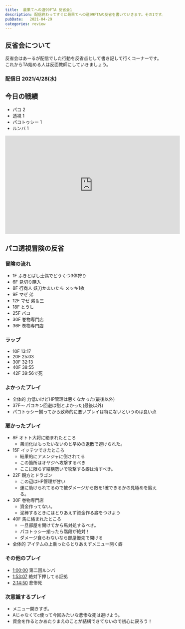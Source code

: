 ```yaml
---
title:  最果てへの道99FTA 反省会1
description: 配信終わってすぐに最果てへの道99FTAの反省を書いていきます。その1です。
pubDate:   2021-04-29
categories: review
---
```


## 反省会について

反省会はあーるが配信でした行動を反省点として書き記して行くコーナーです。  
これからTA始める人は反面教師にしていきましょう。

### 配信日 2021/4/28(水)

## 今日の戦績

- パコ 2
- 透視 1
- パコトゥシー 1
- ルンバ 1

<iframe width="560" height="315" src="https://www.youtube.com/embed/ms8GMK2poB8?start=5690" title="YouTube video player" frameborder="0" allow="accelerometer; autoplay; clipboard-write; encrypted-media; gyroscope; picture-in-picture" allowfullscreen></iframe>

## パコ透視冒険の反省

### 冒険の流れ

- 1F  ふきとばし土偶でどうくつ3体狩り
- 6F  見切り購入
- 8F  行商人 妖刀かまいたち メッキ1枚
- 9F  マゼ 弟
- 12F マゼ 弟＆三
- 18F とうし
- 25F パコ
- 30F 巻物専門店
- 36F 巻物専門店

### ラップ

- 10F 13:17
- 20F 25:03
- 30F 32:13
- 40F 38:55
- 42F 39:56で死

### よかったプレイ

- 全体的 力低いけどHP管理は悪くなかった(最後以外)
- 37F～ パコキン回避は割とよかった(最後以外)
- パコトゥシー揃ってから致命的に悪いプレイは特にないというのは良い点

### 悪かったプレイ

- 8F オトト大将に絡まれたところ
  - 弟消化はもったいないのと早めの退散で避けられた。
- 15F イッテツできたところ
  - 結果的にアメンジャに倒されてる
  - この箇所はオヤジへ攻撃するべき
  - ここに限らず結構勢いで攻撃する癖は治すべき。
- 22F 親方とドラゴン
  - この辺はHP管理が甘い
  - 運に助けられてるので被ダメージから敵を1確できるかの見極めを鍛える。
- 30F 巻物専門店
  - 資金作ってない。
  - 泥棒するときにはとりあえず資金作る癖をつけよう
- 40F 馬に絡まれたところ
  - 一旦部屋を開けてから馬対処するべき。
  - パコトゥシー揃ったら階段が絶対！
  - ダメージ食らわないなら部屋優先で開ける
- 全体的 アイテムの上乗ったらとりあえずメニュー開く癖

### その他のプレイ

- [1:00:00](https://youtu.be/ms8GMK2poB8?t=3594) 第二回ルンバ
- [1:53:07](https://youtu.be/ms8GMK2poB8?t=6787) 絶対下押してる証拠
- [2:14:50](https://youtu.be/ms8GMK2poB8?t=8098) 悲惨死

### 次意識するプレイ

- メニュー開きすぎ。
- Aじゃなくてc使って今回みたいな悲惨な死は避けよう。
- 資金を作るとかあたりまえのことが結構できてないので初心に戻ろう！
